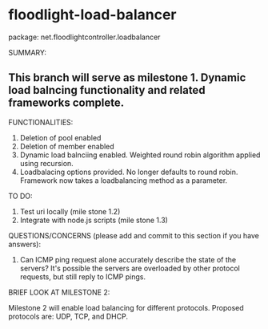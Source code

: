floodlight-load-balancer
========================

package: net.floodlightcontroller.loadbalancer


SUMMARY:

This branch will serve as milestone 1. Dynamic load balncing functionality and related frameworks complete.
------------------------------------------------------------------------------------------------------------

FUNCTIONALITIES:

1. Deletion of pool enabled
2. Deletion of member enabled
3. Dynamic load balnciing enabled. Weighted round robin algorithm applied using recursion.
4. Loadbalacing options provided. No longer defaults to round robin. Framework now takes a loadbalancing method as a parameter.


TO DO:

1. Test uri locally (mile stone 1.2)
2. Integrate with node.js scripts (mile stone 1.3)


QUESTIONS/CONCERNS (please add and commit to this section if you have answers):

1. Can ICMP ping request alone accurately describe the state of the servers? It's possible the servers are overloaded by other protocol requests, but still reply to ICMP pings.


BRIEF LOOK AT MILESTONE 2:

Milestone 2 will enable load balancing for different protocols. Proposed protocols are: UDP, TCP, and DHCP.

